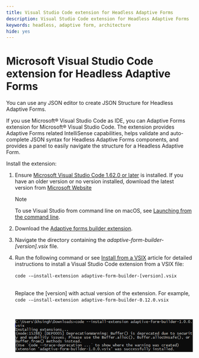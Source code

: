```yaml
---
title: Visual Studio Code extension for Headless Adaptive Forms 
description: Visual Studio Code extension for Headless Adaptive Forms 
keywords: headless, adaptive form, architecture
hide: yes
---
```


# Microsoft Visual Studio Code extension for Headless Adaptive Forms

You can use any JSON editor to create JSON Structure for Headless Adaptive Forms. 

If you use Microsoft® Visual Studio Code as IDE, you can Adaptive Forms extension for Microsoft® Visual Studio Code. The extension provides Adaptive Forms related IntelliSense capabilities, helps validate and auto-complete JSON syntax for Headless Adaptive Forms components, and provides a panel to easily navigate the structure for a Headless Adaptive Form.



<!-- 

The extension o easily navigate the structure 

Adobe provides an extension for Microsoft® Visual Studio Code to make it easier for you to navigate structure and develop Headless Adaptive forms in Visual Studio Code. The extension adds Adaptive Forms related IntelliSense capabilities and helps auto-complete headless adaptive forms JSON syntax. It also adds a panel, titled Forms Tree, to help navigate structure of headless adaptive form. 

--> 

Install the extension: 

1. Ensure [Microsoft Visual Studio Code 1.62.0 or later](https://code.visualstudio.com/docs/supporting/FAQ#_how-do-i-find-the-version) is installed. If you have an older version or no version installed, download the latest version from [Microsoft Website](https://code.visualstudio.com/docs/setup/setup-overview)
   >[!NOTE]
   >
   >
   > To use Visual Studio from command line on macOS, see [Launching from the command line](https://code.visualstudio.com/docs/setup/mac#_launching-from-the-command-line).

1. Download the [Adaptive forms builder extension](/help/assets/adaptive-form-builder-0.12.0.vsix).

1. Navigate the directory containing the *adaptive-form-builder-[version].vsix* file.

1. Run the following command or see [Install from a VSIX](https://code.visualstudio.com/docs/editor/extension-marketplace#_install-from-a-vsix) article for detailed instructions to install a Visual Studio Code extension from a VSIX file:

    `code -–install-extension adaptive-form-builder-[version].vsix`

    </br> Replace the [version] with actual version of the extension. For example, `code -–install-extension adaptive-form-builder-0.12.0.vsix`

    </br> 

    ![Installing extension](/help/assets/install-extension.png)
